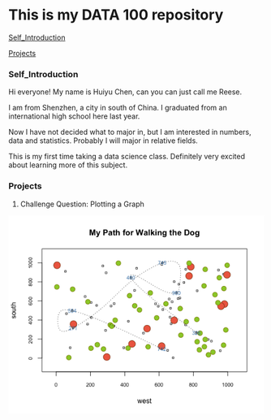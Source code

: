 # This is my DATA 100 repository

[Self_Introduction](#Self_Introduction)

[Projects](#Projects)


### Self_Introduction

Hi everyone! My name is Huiyu Chen, can you can just call me Reese.

I am from Shenzhen, a city in south of China. I graduated from an international high school here last year.

Now I have not decided what to major in, but I am interested in numbers, data and statistics. Probably I will major in
relative fields.

This is my first time taking a data science class. Definitely very excited about learning more of this subject.


### Projects

1. Challenge Question: Plotting a Graph


![GitHub Logo](ChanllengeQuestion.png)
